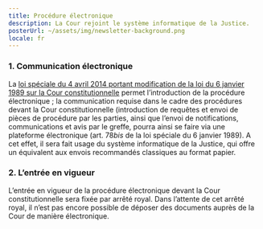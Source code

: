 ```yaml
---
title: Procédure électronique
description: La Cour rejoint le système informatique de la Justice.
posterUrl: ~/assets/img/newsletter-background.png
locale: fr
---
```


### 1\. Communication électronique

La <a href="https://www.const-court.be/public/base/nl/BW_LS_2014_04_04.pdf" aria-label="Cliquez sur le lien pour télécharger le pdf" target="blank">loi spéciale du 4 avril 2014 portant modification de la loi du 6 janvier 1989 sur la Cour constitutionnelle</a> permet l’introduction de la procédure électronique ; la communication requise dans le cadre des procédures devant la Cour constitutionnelle (introduction de requêtes et envoi de pièces de procédure par les parties, ainsi que l’envoi de notifications, communications et avis par le greffe, pourra ainsi se faire via une plateforme électronique (art. 78*bis* de la loi spéciale du 6 janvier 1989). A cet effet, il sera fait usage du système informatique de la Justice, qui offre un équivalent aux envois recommandés classiques au format papier.


### 2\. L’entrée en vigueur

L’entrée en vigueur de la procédure électronique devant la Cour constitutionnelle sera fixée par arrêté royal. Dans l’attente de cet arrêté royal, il n’est pas encore possible de déposer des documents auprès de la Cour de manière électronique.
